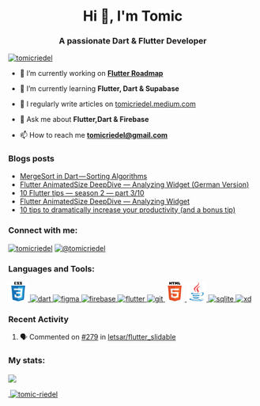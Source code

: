 <h1 align="center">Hi 👋, I'm Tomic</h1>
<h3 align="center">A passionate Dart & Flutter Developer</h3>

<p align="left"> <a href="https://twitter.com/tomicriedel" target="blank"><img src="https://img.shields.io/twitter/follow/tomicriedel?logo=twitter&style=for-the-badge" alt="tomicriedel" /></a> </p>

- 🔭 I’m currently working on **[Flutter Roadmap](https://github.com/Tomic-Riedel/Flutter-Roadmap)**

- 🌱 I’m currently learning **Flutter, Dart & Supabase**

- 📝 I regularly write articles on [tomicriedel.medium.com](tomicriedel.medium.com)

- 💬 Ask me about **Flutter,Dart & Firebase**

- 📫 How to reach me **tomicriedel@gmail.com**

### Blogs posts
<!-- BLOG-POST-LIST:START -->
- [MergeSort in Dart — Sorting Algorithms](https://tomicriedel.medium.com/mergesort-in-dart-sorting-algorithms-c62bde377533?source=rss-befb172378dc------2)
- [Flutter AnimatedSize DeepDive — Analyzing Widget &lpar;German Version&rpar;](https://tomicriedel.medium.com/flutter-animatedsize-deepdive-analyzing-widget-german-version-ad9ab0f9f965?source=rss-befb172378dc------2)
- [10 Flutter tips — season 2 — part 3/10](https://tomicriedel.medium.com/10-flutter-tips-season-2-part-3-10-cd80359d8037?source=rss-befb172378dc------2)
- [Flutter AnimatedSize DeepDive — Analyzing Widget](https://tomicriedel.medium.com/flutter-animatedsize-deepdive-analyzing-widget-ef0a43dc9bc6?source=rss-befb172378dc------2)
- [10 tips to dramatically increase your productivity &lpar;and a bonus tip&rpar;](https://tomicriedel.medium.com/10-tips-to-dramatically-increase-your-productivity-and-a-bonus-tip-841cd51bc33c?source=rss-befb172378dc------2)
<!-- BLOG-POST-LIST:END -->

<h3 align="left">Connect with me:</h3>
<p align="left">
<a href="https://twitter.com/tomicriedel" target="blank"><img align="center" src="https://raw.githubusercontent.com/rahuldkjain/github-profile-readme-generator/master/src/images/icons/Social/twitter.svg" alt="tomicriedel" height="30" width="40" /></a>
<a href="https://medium.com/@tomicriedel" target="blank"><img align="center" src="https://raw.githubusercontent.com/rahuldkjain/github-profile-readme-generator/master/src/images/icons/Social/medium.svg" alt="@tomicriedel" height="30" width="40" /></a>
</p>

<h3 align="left">Languages and Tools:</h3>
<p align="left"> <a href="https://www.w3schools.com/css/" target="_blank"> <img src="https://raw.githubusercontent.com/devicons/devicon/master/icons/css3/css3-original-wordmark.svg" alt="css3" width="40" height="40"/> </a> <a href="https://dart.dev" target="_blank"> <img src="https://www.vectorlogo.zone/logos/dartlang/dartlang-icon.svg" alt="dart" width="40" height="40"/> </a> <a href="https://www.figma.com/" target="_blank"> <img src="https://www.vectorlogo.zone/logos/figma/figma-icon.svg" alt="figma" width="40" height="40"/> </a> <a href="https://firebase.google.com/" target="_blank"> <img src="https://www.vectorlogo.zone/logos/firebase/firebase-icon.svg" alt="firebase" width="40" height="40"/> </a> <a href="https://flutter.dev" target="_blank"> <img src="https://www.vectorlogo.zone/logos/flutterio/flutterio-icon.svg" alt="flutter" width="40" height="40"/> </a> <a href="https://git-scm.com/" target="_blank"> <img src="https://www.vectorlogo.zone/logos/git-scm/git-scm-icon.svg" alt="git" width="40" height="40"/> </a> <a href="https://www.w3.org/html/" target="_blank"> <img src="https://raw.githubusercontent.com/devicons/devicon/master/icons/html5/html5-original-wordmark.svg" alt="html5" width="40" height="40"/> </a> <a href="https://www.java.com" target="_blank"> <img src="https://raw.githubusercontent.com/devicons/devicon/master/icons/java/java-original.svg" alt="java" width="40" height="40"/> </a> <a href="https://www.sqlite.org/" target="_blank"> <img src="https://www.vectorlogo.zone/logos/sqlite/sqlite-icon.svg" alt="sqlite" width="40" height="40"/> </a> <a href="https://www.adobe.com/products/xd.html" target="_blank"> <img src="https://cdn.worldvectorlogo.com/logos/adobe-xd.svg" alt="xd" width="40" height="40"/> </a> </p>

### Recent Activity

<!--START_SECTION:activity-->
1. 🗣 Commented on [#279](https://github.com/letsar/flutter_slidable/issues/279) in [letsar/flutter_slidable](https://github.com/letsar/flutter_slidable)
<!--END_SECTION:activity-->

<h3 align="left">My stats:</h3>
<p><a href="https://github.com/Tomic-Riedel">
  <img align="center" src="https://github-readme-stats.vercel.app/api/top-langs/?username=tomic-riedel"/></p>
<p></p>
<p>&nbsp;<img align="center" src="https://github-readme-stats.vercel.app/api?username=tomic-riedel&show_icons=true&locale=en" alt="tomic-riedel" /></p>
